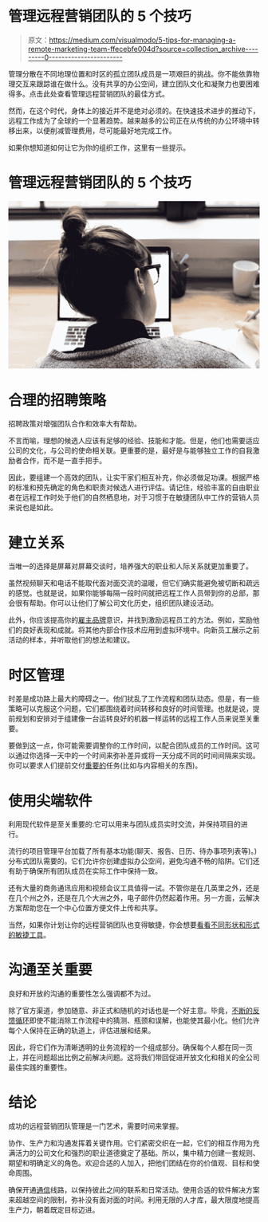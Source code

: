 # 管理远程营销团队的 5 个技巧

> 原文：<https://medium.com/visualmodo/5-tips-for-managing-a-remote-marketing-team-ffecebfe004d?source=collection_archive---------0----------------------->

管理分散在不同地理位置和时区的孤立团队成员是一项艰巨的挑战。你不能依靠物理交互来跟踪谁在做什么。没有共享的办公空间，建立团队文化和凝聚力也要困难得多。点击此处查看管理远程营销团队的最佳方式。

然而，在这个时代，身体上的接近并不是绝对必须的。在快速技术进步的推动下，远程工作成为了全球的一个显著趋势。越来越多的公司正在从传统的办公环境中转移出来，以便削减管理费用，尽可能最好地完成工作。

如果你想知道如何让它为你的组织工作，这里有一些提示。

# 管理远程营销团队的 5 个技巧

![](img/d4a679053d2f5e8a2e83757200ba78c4.png)

# 合理的招聘策略

招聘政策对增强团队合作和效率大有帮助。

不言而喻，理想的候选人应该有足够的经验、技能和才能。但是，他们也需要适应公司的文化，与公司的使命相关联。更重要的是，最好是与能够独立工作的自我激励者合作，而不是一直手把手。

因此，要组建一个高效的团队，让实干家们相互补充，你必须做足功课。根据严格的标准和预先确定的角色和职责对候选人进行评估。请记住，经验丰富的自由职业者在远程工作时处于他们的自然栖息地，对于习惯于在敏捷团队中工作的营销人员来说也是如此。

# 建立关系

当唯一的选择是屏幕对屏幕交谈时，培养强大的职业和人际关系就更加重要了。

虽然视频聊天和电话不能取代面对面交流的温暖，但它们确实能避免被切断和疏远的感觉。也就是说，如果你能够每隔一段时间就把远程工作人员带到你的总部，那会很有帮助。你可以让他们了解公司文化历史，组织团队建设活动。

此外，你应该提高你的[雇主品牌](https://business.linkedin.com/talent-solutions/blog/employer-brand/2018/employer-branding)意识，并找到激励远程员工的方法。例如，奖励他们的良好表现和成就。将其他内部合作技术应用到虚拟环境中。向新员工展示之前活动的样本，并听取他们的想法和建议。

# 时区管理

时差是成功路上最大的障碍之一。他们扰乱了工作流程和团队动态。但是，有一些策略可以克服这个问题，它们都围绕着时间转移和良好的时间管理。也就是说，提前规划和安排对于组建像一台运转良好的机器一样运转的远程工作人员来说至关重要。

要做到这一点，你可能需要调整你的工作时间，以配合团队成员的工作时间。这可以通过你选择一天中的一个时间来弥补差异或将一天分成不同的时间间隔来实现。你可以要求人们提前交付[重要的](https://visualmodo.com/blog/)任务(比如与内容相关的东西)。

# 使用尖端软件

利用现代软件是至关重要的:它可以用来与团队成员实时交流，并保持项目的进行。

流行的项目管理平台加载了所有基本功能(聊天、报告、日历、待办事项列表等)。)分布式团队需要的。它们允许你创建虚拟办公空间，避免沟通不畅的陷阱。它们还有助于确保所有团队成员在实际工作中保持一致。

还有大量的商务通讯应用和视频会议工具值得一试。不管你是在几英里之外，还是在几个州之外，还是在几个大洲之外，电子邮件仍然起着作用。另一方面，云解决方案帮助您在一个中心位置方便文件上传和共享。

当然，如果你计划让你的远程营销团队也变得敏捷，你会想要[看看不同形状和形式的敏捷工具](https://www.vivifyscrum.com/insights/agile-tools-guide-25-solutions-for-your-team)。

# 沟通至关重要

良好和开放的沟通的重要性怎么强调都不为过。

除了官方渠道，参加随意、非正式和随机的对话也是一个好主意。毕竟，[不断的反馈循环](https://www.business2community.com/human-resources/importance-feedback-loop-01464685)即使不能消除工作流程中的猜测、瓶颈和误解，也能使其最小化。他们允许每个人保持在正确的轨道上，评估进展和结果。

因此，将它们作为清晰透明的业务流程的一个组成部分。确保每个人都在同一页上，并在问题超出比例之前解决问题。这将我们带回促进开放文化和相关的全公司最佳实践的重要性。

# 结论

成功的远程营销团队管理是一门艺术，需要时间来掌握。

协作、生产力和沟通发挥着关键作用。它们紧密交织在一起，它们的相互作用为充满活力的公司文化和强烈的职业道德奠定了基础。所以，集中精力创建一套规则、期望和明确定义的角色。欢迎合适的人加入，把他们团结在你的价值观、目标和使命周围。

确保开通[通信](https://awards.visualmodo.com/)线路，以保持彼此之间的联系和日常活动。使用合适的软件解决方案来超越空间的限制，弥补没有面对面的时间。利用无限的人才库，最大限度地提高生产力，朝着既定目标迈进。